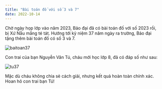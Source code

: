 ```yaml
---
title: "Bài toán đố với số 3 và 7" 
date: 2022-10-14
---
```


Chờ ngày họp lớp vào năm 2023, Bảo đại đã có bài toán đố với số 2023 rồi, bị Xứ Nẫu mắng té tát.
Hướng tới kỷ niệm 37 năm ngày ra trường, Bảo đại tặng thêm bài toán đố có số 3 và 7.

![baitoan37](https://github.com/user-attachments/assets/1f1aaf39-19d5-4af9-b0ae-8356f4f504a1)

Con trai của bạn Nguyễn Văn Tú, cháu mới học lớp 8, đã có đáp số như sau: 

![tu37](https://github.com/user-attachments/assets/04c6670b-1f3e-47cc-b99b-fe05fbb57207)

Mặc dù cháu không chia sẻ cách giải, nhưng kết quả hoàn toàn chính xác. Hoan hô con trai bạn Tú!
